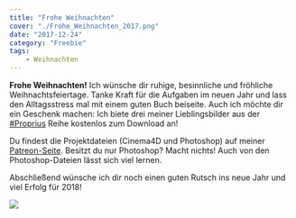 ```yaml
---
title: "Frohe Weihnachten"
cover: "./Frohe_Weihnachten_2017.png"
date: "2017-12-24"
category: "Freebie"
tags:
    - Weihnachten
---
```


**Frohe Weihnachten!**
Ich wünsche dir ruhige, besinnliche und fröhliche Weihnachtsfeiertage. Tanke Kraft für die Aufgaben im neuen Jahr und lass den Alltagsstress mal mit einem guten Buch beiseite. Auch ich möchte dir ein Geschenk machen: Ich biete drei meiner Lieblingsbilder aus der [#Proprius](/projekte/privat-instagram-projekt-proprius) Reihe kostenlos zum Download an!

Du findest die Projektdateien (Cinema4D und Photoshop) auf meiner [Patreon-Seite](https://www.patreon.com/posts/christmas-three-16045347). Besitzt du nur Photoshop? Macht nichts! Auch von den Photoshop-Dateien lässt sich viel lernen.

Abschließend wünsche ich dir noch einen guten Rutsch ins neue Jahr und viel Erfolg für 2018!

![](weihnachten_proprius_geschenk.png)